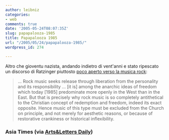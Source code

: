 ```yaml
---
author: leibniz
categories:
- web
comments: true
date: '2005-05-24T08:07:35Z'
slug: papapalooza-1985
title: Papapalooza 1985
url: "/2005/05/24/papapalooza-1985/"
wordpress_id: 274

---
```

Altro che gioventu nazista, andando indietro di vent'anni e stato
ripescato un discorso di Ratzinger piuttosto [poco aperto verso la
musica rock](https://www.atimes.com/atimes/Front_Page/GE17Aa01.html):  

  



> ... Rock music seeks release through
liberation from the personality and its
responsibility ... [it is] among the anarchic
ideas of freedom which today [1985] predominate
more openly in the West than in the East. But
that is precisely why rock music is so
completely antithetical to the Christian concept
of redemption and freedom, indeed its exact
opposite. Hence music of this type must be
excluded from the Church on principle, and not
merely for aesthetic reasons, or because of
restorative crankiness or historical
inflexibility.




### Asia Times (via [Arts&Letters Daily](https://www.aldaily.com/))  


